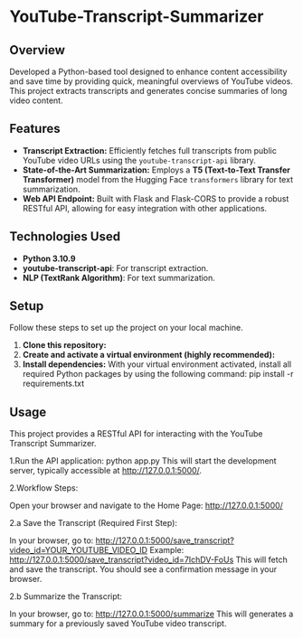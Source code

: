 # YouTube-Transcript-Summarizer
## Overview

Developed a Python-based tool designed to enhance content accessibility and save time by providing quick, meaningful overviews of YouTube videos. This project extracts transcripts and generates concise summaries of long video content.

## Features

* **Transcript Extraction:** Efficiently fetches full transcripts from public YouTube video URLs using the `youtube-transcript-api` library.
* **State-of-the-Art Summarization:** Employs a **T5 (Text-to-Text Transfer Transformer)** model from the Hugging Face `transformers` library for text summarization.
* **Web API Endpoint:** Built with Flask and Flask-CORS to provide a robust RESTful API, allowing for easy integration with other applications.

## Technologies Used

* **Python 3.10.9**
* **youtube-transcript-api**: For transcript extraction.
* **NLP (TextRank Algorithm)**: For text summarization.

## Setup

Follow these steps to set up the project on your local machine.

1.  **Clone this repository:**
2.  **Create and activate a virtual environment (highly recommended):**
3.  **Install dependencies:**
    With your virtual environment activated, install all required Python packages by using the following command:
      pip install -r requirements.txt

## Usage

This project provides a RESTful API for interacting with the YouTube Transcript Summarizer.

1.Run the API application:
  python app.py
This will start the development server, typically accessible at http://127.0.0.1:5000/.

2.Workflow Steps:

Open your browser and navigate to the Home Page:
http://127.0.0.1:5000/

2.a Save the Transcript (Required First Step):

In your browser, go to: http://127.0.0.1:5000/save_transcript?video_id=YOUR_YOUTUBE_VIDEO_ID
Example: http://127.0.0.1:5000/save_transcript?video_id=7IchDV-FoUs
This will fetch and save the transcript. You should see a confirmation message in your browser.

2.b Summarize the Transcript:

In your browser, go to: http://127.0.0.1:5000/summarize
This will generates a summary for a previously saved YouTube video transcript.


